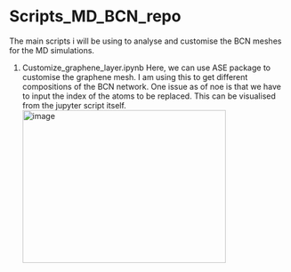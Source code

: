 # Scripts_MD_BCN_repo
The main scripts i will be using to analyse and customise the BCN meshes for the MD simulations.
1. Customize_graphene_layer.ipynb
   Here, we can use ASE package to customise the graphene mesh. I am using this to get different compositions of the BCN network.
   One issue as of noe is that we have to input the index of the atoms to be replaced. This can be visualised from the jupyter script itself.
   <img width="365" height="275" alt="image" src="https://github.com/user-attachments/assets/426183c4-930c-4b4c-a0c4-2a608241f94d" />
